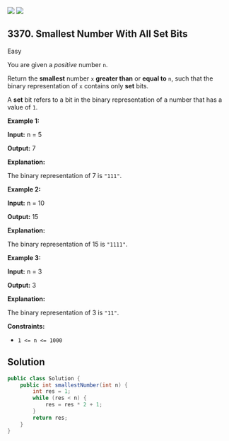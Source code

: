 [![](https://img.shields.io/github/stars/javadev/LeetCode-in-Java?label=Stars&style=flat-square)](https://github.com/javadev/LeetCode-in-Java)
[![](https://img.shields.io/github/forks/javadev/LeetCode-in-Java?label=Fork%20me%20on%20GitHub%20&style=flat-square)](https://github.com/javadev/LeetCode-in-Java/fork)

## 3370\. Smallest Number With All Set Bits

Easy

You are given a _positive_ number `n`.

Return the **smallest** number `x` **greater than** or **equal to** `n`, such that the binary representation of `x` contains only **set** bits.

A **set** bit refers to a bit in the binary representation of a number that has a value of `1`.

**Example 1:**

**Input:** n = 5

**Output:** 7

**Explanation:**

The binary representation of 7 is `"111"`.

**Example 2:**

**Input:** n = 10

**Output:** 15

**Explanation:**

The binary representation of 15 is `"1111"`.

**Example 3:**

**Input:** n = 3

**Output:** 3

**Explanation:**

The binary representation of 3 is `"11"`.

**Constraints:**

*   `1 <= n <= 1000`

## Solution

```java
public class Solution {
    public int smallestNumber(int n) {
        int res = 1;
        while (res < n) {
            res = res * 2 + 1;
        }
        return res;
    }
}
```